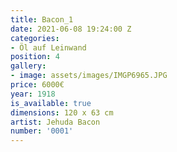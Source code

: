 ```yaml
---
title: Bacon_1
date: 2021-06-08 19:24:00 Z
categories:
- Öl auf Leinwand
position: 4
gallery:
- image: assets/images/IMGP6965.JPG
price: 6000€
year: 1918
is_available: true
dimensions: 120 x 63 cm
artist: Jehuda Bacon
number: '0001'
---
```


